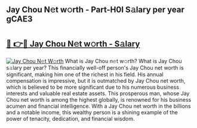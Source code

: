 ## Jay Chou N𝚎t w𝚘rth - Part-H0I S𝚊lary per year gCAE3

# <h2><a href="http://gc570lg.nevu.top/?p=Jay+Chou">🔗 👉🔴 Jay Chou N𝚎t w𝚘rth - S𝚊lary</a></h2>

[![Jay Chou N𝚎t W𝚘rth](https://i.imgur.com/Oavwk0R.jpeg)](http://gc570lg.nevu.top/?p=Jay+Chou)
What is Jay Chou n𝚎t w𝚘rth? What is Jay Chou s𝚊lary per year?
This financially well-off person's Jay Chou net worth is significant, making him one of the richest in his field. His annual compensation is impressive, but it is outmatched by Jay Chou net worth, which is believed to be more significant due to his numerous business interests and valuable real estate assets. This prosperous man, whose Jay Chou net worth is among the highest globally, is renowned for his business acumen and financial intelligence. With a Jay Chou net worth in the billions and a notable income, this wealthy person is a shining example of the power of tenacity, dedication, and financial wisdom.
